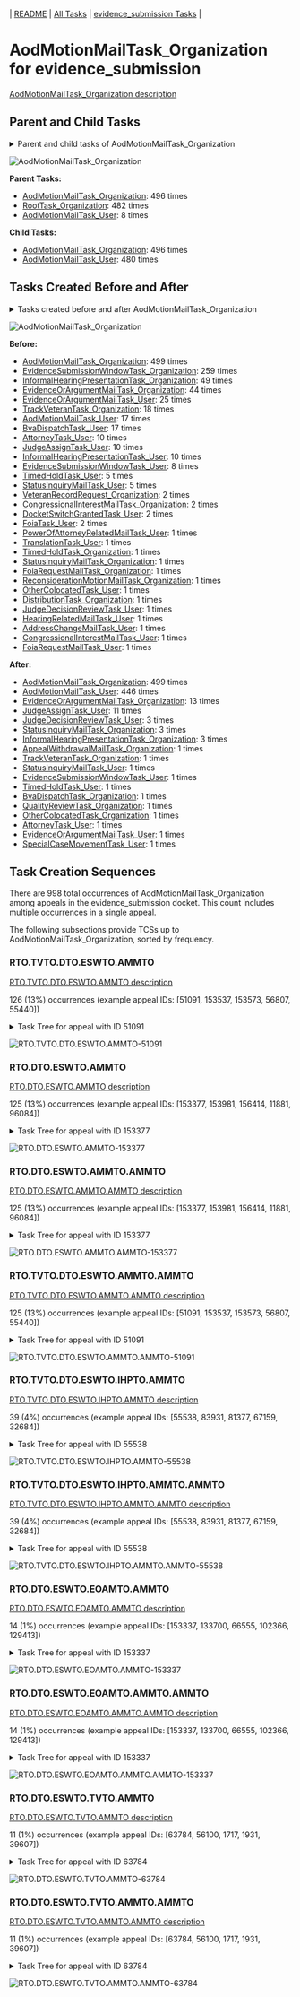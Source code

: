 <!-- DO NOT EDIT THIS FILE.  This file is autogenerated. -->
| [README](../README.md) | [All Tasks](../alltasks.md) | [evidence_submission Tasks](tasklist.md) |

# AodMotionMailTask_Organization for evidence_submission

[AodMotionMailTask_Organization description](../descr/AodMotionMailTask_Organization.md)

## Parent and Child Tasks

<details><summary markdown='span'>Parent and child tasks of AodMotionMailTask_Organization
</summary>

```
digraph G {
rankdir=LR;
node [shape=box]
"AodMotionMailTask_Organization" -> "AodMotionMailTask_Organization" [label=496]
"AodMotionMailTask_Organization" -> "AodMotionMailTask_User" [label=480]
"AodMotionMailTask_Organization" -> "AodMotionMailTask_Organization" [label=496]
"RootTask_Organization" -> "AodMotionMailTask_Organization" [label=482]
"AodMotionMailTask_User" -> "AodMotionMailTask_Organization" [label=8]
}
```
</details>

![AodMotionMailTask_Organization](dot/AodMotionMailTask_Organization-parentchild.dot.png)

**Parent Tasks:**

   * [AodMotionMailTask_Organization](AodMotionMailTask_Organization.md): 496 times
   * [RootTask_Organization](RootTask_Organization.md): 482 times
   * [AodMotionMailTask_User](AodMotionMailTask_User.md): 8 times

**Child Tasks:**

   * [AodMotionMailTask_Organization](AodMotionMailTask_Organization.md): 496 times
   * [AodMotionMailTask_User](AodMotionMailTask_User.md): 480 times

## Tasks Created Before and After

<details><summary markdown='span'>Tasks created before and after AodMotionMailTask_Organization</summary>

```
digraph G {
rankdir=LR;

"AodMotionMailTask_Organization" -> "AodMotionMailTask_Organization" [label=499]
"AodMotionMailTask_Organization" -> "AodMotionMailTask_User" [label=446]
"AodMotionMailTask_Organization" -> "EvidenceOrArgumentMailTask_Organization" [label=13]
"AodMotionMailTask_Organization" -> "JudgeAssignTask_User" [label=11]
"AodMotionMailTask_Organization" -> "StatusInquiryMailTask_Organization" [label=3]
"AodMotionMailTask_Organization" -> "JudgeDecisionReviewTask_User" [label=3]
"AodMotionMailTask_Organization" -> "InformalHearingPresentationTask_Organization" [label=3]
"AodMotionMailTask_Organization" -> "TrackVeteranTask_Organization" [label=1]
"AodMotionMailTask_Organization" -> "TimedHoldTask_User" [label=1]
"AodMotionMailTask_Organization" -> "StatusInquiryMailTask_User" [label=1]
"AodMotionMailTask_Organization" -> "SpecialCaseMovementTask_User" [label=1]
"AodMotionMailTask_Organization" -> "QualityReviewTask_Organization" [label=1]
"AodMotionMailTask_Organization" -> "OtherColocatedTask_Organization" [label=1]
"AodMotionMailTask_Organization" -> "EvidenceSubmissionWindowTask_User" [label=1]
"AodMotionMailTask_Organization" -> "EvidenceOrArgumentMailTask_User" [label=1]
"AodMotionMailTask_Organization" -> "BvaDispatchTask_Organization" [label=1]
"AodMotionMailTask_Organization" -> "AttorneyTask_User" [label=1]
"AodMotionMailTask_Organization" -> "AppealWithdrawalMailTask_Organization" [label=1]
"AodMotionMailTask_Organization" -> "AodMotionMailTask_Organization" [label=499]
"EvidenceSubmissionWindowTask_Organization" -> "AodMotionMailTask_Organization" [label=259]
"InformalHearingPresentationTask_Organization" -> "AodMotionMailTask_Organization" [label=49]
"EvidenceOrArgumentMailTask_Organization" -> "AodMotionMailTask_Organization" [label=44]
"EvidenceOrArgumentMailTask_User" -> "AodMotionMailTask_Organization" [label=25]
"TrackVeteranTask_Organization" -> "AodMotionMailTask_Organization" [label=18]
"BvaDispatchTask_User" -> "AodMotionMailTask_Organization" [label=17]
"AodMotionMailTask_User" -> "AodMotionMailTask_Organization" [label=17]
"JudgeAssignTask_User" -> "AodMotionMailTask_Organization" [label=10]
"InformalHearingPresentationTask_User" -> "AodMotionMailTask_Organization" [label=10]
"AttorneyTask_User" -> "AodMotionMailTask_Organization" [label=10]
"EvidenceSubmissionWindowTask_User" -> "AodMotionMailTask_Organization" [label=8]
"TimedHoldTask_User" -> "AodMotionMailTask_Organization" [label=5]
"StatusInquiryMailTask_User" -> "AodMotionMailTask_Organization" [label=5]
"VeteranRecordRequest_Organization" -> "AodMotionMailTask_Organization" [label=2]
"FoiaTask_User" -> "AodMotionMailTask_Organization" [label=2]
"DocketSwitchGrantedTask_User" -> "AodMotionMailTask_Organization" [label=2]
"CongressionalInterestMailTask_Organization" -> "AodMotionMailTask_Organization" [label=2]
"TranslationTask_User" -> "AodMotionMailTask_Organization" [label=1]
"TimedHoldTask_Organization" -> "AodMotionMailTask_Organization" [label=1]
"StatusInquiryMailTask_Organization" -> "AodMotionMailTask_Organization" [label=1]
"ReconsiderationMotionMailTask_Organization" -> "AodMotionMailTask_Organization" [label=1]
"PowerOfAttorneyRelatedMailTask_User" -> "AodMotionMailTask_Organization" [label=1]
"OtherColocatedTask_User" -> "AodMotionMailTask_Organization" [label=1]
"JudgeDecisionReviewTask_User" -> "AodMotionMailTask_Organization" [label=1]
"HearingRelatedMailTask_User" -> "AodMotionMailTask_Organization" [label=1]
"FoiaRequestMailTask_User" -> "AodMotionMailTask_Organization" [label=1]
"FoiaRequestMailTask_Organization" -> "AodMotionMailTask_Organization" [label=1]
"DistributionTask_Organization" -> "AodMotionMailTask_Organization" [label=1]
"CongressionalInterestMailTask_User" -> "AodMotionMailTask_Organization" [label=1]
"AddressChangeMailTask_User" -> "AodMotionMailTask_Organization" [label=1]
}
```
</details>

![AodMotionMailTask_Organization](dot/AodMotionMailTask_Organization.dot.png)

**Before:**

   * [AodMotionMailTask_Organization](AodMotionMailTask_Organization.md): 499 times
   * [EvidenceSubmissionWindowTask_Organization](EvidenceSubmissionWindowTask_Organization.md): 259 times
   * [InformalHearingPresentationTask_Organization](InformalHearingPresentationTask_Organization.md): 49 times
   * [EvidenceOrArgumentMailTask_Organization](EvidenceOrArgumentMailTask_Organization.md): 44 times
   * [EvidenceOrArgumentMailTask_User](EvidenceOrArgumentMailTask_User.md): 25 times
   * [TrackVeteranTask_Organization](TrackVeteranTask_Organization.md): 18 times
   * [AodMotionMailTask_User](AodMotionMailTask_User.md): 17 times
   * [BvaDispatchTask_User](BvaDispatchTask_User.md): 17 times
   * [AttorneyTask_User](AttorneyTask_User.md): 10 times
   * [JudgeAssignTask_User](JudgeAssignTask_User.md): 10 times
   * [InformalHearingPresentationTask_User](InformalHearingPresentationTask_User.md): 10 times
   * [EvidenceSubmissionWindowTask_User](EvidenceSubmissionWindowTask_User.md): 8 times
   * [TimedHoldTask_User](TimedHoldTask_User.md): 5 times
   * [StatusInquiryMailTask_User](StatusInquiryMailTask_User.md): 5 times
   * [VeteranRecordRequest_Organization](VeteranRecordRequest_Organization.md): 2 times
   * [CongressionalInterestMailTask_Organization](CongressionalInterestMailTask_Organization.md): 2 times
   * [DocketSwitchGrantedTask_User](DocketSwitchGrantedTask_User.md): 2 times
   * [FoiaTask_User](FoiaTask_User.md): 2 times
   * [PowerOfAttorneyRelatedMailTask_User](PowerOfAttorneyRelatedMailTask_User.md): 1 times
   * [TranslationTask_User](TranslationTask_User.md): 1 times
   * [TimedHoldTask_Organization](TimedHoldTask_Organization.md): 1 times
   * [StatusInquiryMailTask_Organization](StatusInquiryMailTask_Organization.md): 1 times
   * [FoiaRequestMailTask_Organization](FoiaRequestMailTask_Organization.md): 1 times
   * [ReconsiderationMotionMailTask_Organization](ReconsiderationMotionMailTask_Organization.md): 1 times
   * [OtherColocatedTask_User](OtherColocatedTask_User.md): 1 times
   * [DistributionTask_Organization](DistributionTask_Organization.md): 1 times
   * [JudgeDecisionReviewTask_User](JudgeDecisionReviewTask_User.md): 1 times
   * [HearingRelatedMailTask_User](HearingRelatedMailTask_User.md): 1 times
   * [AddressChangeMailTask_User](AddressChangeMailTask_User.md): 1 times
   * [CongressionalInterestMailTask_User](CongressionalInterestMailTask_User.md): 1 times
   * [FoiaRequestMailTask_User](FoiaRequestMailTask_User.md): 1 times

**After:**

   * [AodMotionMailTask_Organization](AodMotionMailTask_Organization.md): 499 times
   * [AodMotionMailTask_User](AodMotionMailTask_User.md): 446 times
   * [EvidenceOrArgumentMailTask_Organization](EvidenceOrArgumentMailTask_Organization.md): 13 times
   * [JudgeAssignTask_User](JudgeAssignTask_User.md): 11 times
   * [JudgeDecisionReviewTask_User](JudgeDecisionReviewTask_User.md): 3 times
   * [StatusInquiryMailTask_Organization](StatusInquiryMailTask_Organization.md): 3 times
   * [InformalHearingPresentationTask_Organization](InformalHearingPresentationTask_Organization.md): 3 times
   * [AppealWithdrawalMailTask_Organization](AppealWithdrawalMailTask_Organization.md): 1 times
   * [TrackVeteranTask_Organization](TrackVeteranTask_Organization.md): 1 times
   * [StatusInquiryMailTask_User](StatusInquiryMailTask_User.md): 1 times
   * [EvidenceSubmissionWindowTask_User](EvidenceSubmissionWindowTask_User.md): 1 times
   * [TimedHoldTask_User](TimedHoldTask_User.md): 1 times
   * [BvaDispatchTask_Organization](BvaDispatchTask_Organization.md): 1 times
   * [QualityReviewTask_Organization](QualityReviewTask_Organization.md): 1 times
   * [OtherColocatedTask_Organization](OtherColocatedTask_Organization.md): 1 times
   * [AttorneyTask_User](AttorneyTask_User.md): 1 times
   * [EvidenceOrArgumentMailTask_User](EvidenceOrArgumentMailTask_User.md): 1 times
   * [SpecialCaseMovementTask_User](SpecialCaseMovementTask_User.md): 1 times

## Task Creation Sequences

There are 998 total occurrences of AodMotionMailTask_Organization among appeals in the evidence_submission docket.  This count includes multiple occurrences in a single appeal.

The following subsections provide TCSs up to AodMotionMailTask_Organization, sorted by frequency.

### RTO.TVTO.DTO.ESWTO.AMMTO

[RTO.TVTO.DTO.ESWTO.AMMTO description](../descr/RTO.TVTO.DTO.ESWTO.AMMTO.md)

126 (13%) occurrences (example appeal IDs: [51091, 153537, 153573, 56807, 55440])

<details><summary markdown='span'>Task Tree for appeal with ID 51091</summary>

```
@startuml
skinparam {
  ObjectBorderColor #555
  ObjectBorderThickness 0
  ObjectFontStyle bold
  ObjectFontSize 14
  ObjectAttributeFontColor #333
  ObjectAttributeFontSize 12
}
  object 0.RootTask #8dd3c7 {
Organization
}
  object 1.TrackVeteranTask #bebada {
Organization
}
  object 2.DistributionTask #ffffb3 {
Organization
}
  object 3.EvidenceSubmissionWindowTask #fccde5 {
Organization
}
  object 4.AodMotionMailTask #d9d9d9 {
Organization  <back:white>    </back>
}
  object 5.AodMotionMailTask #d9d9d9 {
Organization  <back:white>    </back>
}
  object 6.AodMotionMailTask #d9d9d9 {
User
}
  object 7.JudgeAssignTask #ccebc5 {
User
}
  object 8.JudgeDecisionReviewTask #d9d9d9 {
User
}
  object 9.AttorneyTask #bc80bd {
User
}
  object 10.QualityReviewTask #fdb462 {
Organization
}
  object 11.QualityReviewTask #fdb462 {
User
}
  object 12.JudgeQualityReviewTask #bc80bd {
User
}
  object 13.IhpColocatedTask #bc80bd {
Organization
}
  object 14.IhpColocatedTask #bc80bd {
User
}
  object 15.TimedHoldTask #fccde5 {
User
}
  object 16.IhpColocatedTask #bc80bd {
Organization
}
  object 17.IhpColocatedTask #bc80bd {
User
}
  object 18.AttorneyQualityReviewTask #bc80bd {
User
}
  object 19.BvaDispatchTask #b3de69 {
Organization
}
  object 20.BvaDispatchTask #b3de69 {
User
}
0.RootTask -- 1.TrackVeteranTask
0.RootTask -- 2.DistributionTask
2.DistributionTask -- 3.EvidenceSubmissionWindowTask
0.RootTask -- 4.AodMotionMailTask
4.AodMotionMailTask -- 5.AodMotionMailTask
5.AodMotionMailTask -- 6.AodMotionMailTask
0.RootTask -- 7.JudgeAssignTask
0.RootTask -- 8.JudgeDecisionReviewTask
8.JudgeDecisionReviewTask -- 9.AttorneyTask
0.RootTask -- 10.QualityReviewTask
10.QualityReviewTask -- 11.QualityReviewTask
11.QualityReviewTask -- 12.JudgeQualityReviewTask
12.JudgeQualityReviewTask -- 13.IhpColocatedTask
13.IhpColocatedTask -- 14.IhpColocatedTask
14.IhpColocatedTask -- 15.TimedHoldTask
12.JudgeQualityReviewTask -- 16.IhpColocatedTask
16.IhpColocatedTask -- 17.IhpColocatedTask
12.JudgeQualityReviewTask -- 18.AttorneyQualityReviewTask
0.RootTask -- 19.BvaDispatchTask
19.BvaDispatchTask -- 20.BvaDispatchTask
@enduml
```
</details>

![RTO.TVTO.DTO.ESWTO.AMMTO-51091](uml/RTO.TVTO.DTO.ESWTO.AMMTO-51091.png)

### RTO.DTO.ESWTO.AMMTO

[RTO.DTO.ESWTO.AMMTO description](../descr/RTO.DTO.ESWTO.AMMTO.md)

125 (13%) occurrences (example appeal IDs: [153377, 153981, 156414, 11881, 96084])

<details><summary markdown='span'>Task Tree for appeal with ID 153377</summary>

```
@startuml
skinparam {
  ObjectBorderColor #555
  ObjectBorderThickness 0
  ObjectFontStyle bold
  ObjectFontSize 14
  ObjectAttributeFontColor #333
  ObjectAttributeFontSize 12
}
  object 0.RootTask #8dd3c7 {
Organization
}
  object 1.DistributionTask #ffffb3 {
Organization
}
  object 2.EvidenceSubmissionWindowTask #fccde5 {
Organization
}
  object 3.AodMotionMailTask #d9d9d9 {
Organization  <back:white>    </back>
}
  object 4.AodMotionMailTask #d9d9d9 {
Organization  <back:white>    </back>
}
  object 5.AodMotionMailTask #d9d9d9 {
User
}
0.RootTask -- 1.DistributionTask
1.DistributionTask -- 2.EvidenceSubmissionWindowTask
0.RootTask -- 3.AodMotionMailTask
3.AodMotionMailTask -- 4.AodMotionMailTask
4.AodMotionMailTask -- 5.AodMotionMailTask
@enduml
```
</details>

![RTO.DTO.ESWTO.AMMTO-153377](uml/RTO.DTO.ESWTO.AMMTO-153377.png)

### RTO.DTO.ESWTO.AMMTO.AMMTO

[RTO.DTO.ESWTO.AMMTO.AMMTO description](../descr/RTO.DTO.ESWTO.AMMTO.AMMTO.md)

125 (13%) occurrences (example appeal IDs: [153377, 153981, 156414, 11881, 96084])

<details><summary markdown='span'>Task Tree for appeal with ID 153377</summary>

```
@startuml
skinparam {
  ObjectBorderColor #555
  ObjectBorderThickness 0
  ObjectFontStyle bold
  ObjectFontSize 14
  ObjectAttributeFontColor #333
  ObjectAttributeFontSize 12
}
  object 0.RootTask #8dd3c7 {
Organization
}
  object 1.DistributionTask #ffffb3 {
Organization
}
  object 2.EvidenceSubmissionWindowTask #fccde5 {
Organization
}
  object 3.AodMotionMailTask #d9d9d9 {
Organization  <back:white>    </back>
}
  object 4.AodMotionMailTask #d9d9d9 {
Organization  <back:white>    </back>
}
  object 5.AodMotionMailTask #d9d9d9 {
User
}
0.RootTask -- 1.DistributionTask
1.DistributionTask -- 2.EvidenceSubmissionWindowTask
0.RootTask -- 3.AodMotionMailTask
3.AodMotionMailTask -- 4.AodMotionMailTask
4.AodMotionMailTask -- 5.AodMotionMailTask
@enduml
```
</details>

![RTO.DTO.ESWTO.AMMTO.AMMTO-153377](uml/RTO.DTO.ESWTO.AMMTO.AMMTO-153377.png)

### RTO.TVTO.DTO.ESWTO.AMMTO.AMMTO

[RTO.TVTO.DTO.ESWTO.AMMTO.AMMTO description](../descr/RTO.TVTO.DTO.ESWTO.AMMTO.AMMTO.md)

125 (13%) occurrences (example appeal IDs: [51091, 153537, 153573, 56807, 55440])

<details><summary markdown='span'>Task Tree for appeal with ID 51091</summary>

```
@startuml
skinparam {
  ObjectBorderColor #555
  ObjectBorderThickness 0
  ObjectFontStyle bold
  ObjectFontSize 14
  ObjectAttributeFontColor #333
  ObjectAttributeFontSize 12
}
  object 0.RootTask #8dd3c7 {
Organization
}
  object 1.TrackVeteranTask #bebada {
Organization
}
  object 2.DistributionTask #ffffb3 {
Organization
}
  object 3.EvidenceSubmissionWindowTask #fccde5 {
Organization
}
  object 4.AodMotionMailTask #d9d9d9 {
Organization  <back:white>    </back>
}
  object 5.AodMotionMailTask #d9d9d9 {
Organization  <back:white>    </back>
}
  object 6.AodMotionMailTask #d9d9d9 {
User
}
  object 7.JudgeAssignTask #ccebc5 {
User
}
  object 8.JudgeDecisionReviewTask #d9d9d9 {
User
}
  object 9.AttorneyTask #bc80bd {
User
}
  object 10.QualityReviewTask #fdb462 {
Organization
}
  object 11.QualityReviewTask #fdb462 {
User
}
  object 12.JudgeQualityReviewTask #bc80bd {
User
}
  object 13.IhpColocatedTask #bc80bd {
Organization
}
  object 14.IhpColocatedTask #bc80bd {
User
}
  object 15.TimedHoldTask #fccde5 {
User
}
  object 16.IhpColocatedTask #bc80bd {
Organization
}
  object 17.IhpColocatedTask #bc80bd {
User
}
  object 18.AttorneyQualityReviewTask #bc80bd {
User
}
  object 19.BvaDispatchTask #b3de69 {
Organization
}
  object 20.BvaDispatchTask #b3de69 {
User
}
0.RootTask -- 1.TrackVeteranTask
0.RootTask -- 2.DistributionTask
2.DistributionTask -- 3.EvidenceSubmissionWindowTask
0.RootTask -- 4.AodMotionMailTask
4.AodMotionMailTask -- 5.AodMotionMailTask
5.AodMotionMailTask -- 6.AodMotionMailTask
0.RootTask -- 7.JudgeAssignTask
0.RootTask -- 8.JudgeDecisionReviewTask
8.JudgeDecisionReviewTask -- 9.AttorneyTask
0.RootTask -- 10.QualityReviewTask
10.QualityReviewTask -- 11.QualityReviewTask
11.QualityReviewTask -- 12.JudgeQualityReviewTask
12.JudgeQualityReviewTask -- 13.IhpColocatedTask
13.IhpColocatedTask -- 14.IhpColocatedTask
14.IhpColocatedTask -- 15.TimedHoldTask
12.JudgeQualityReviewTask -- 16.IhpColocatedTask
16.IhpColocatedTask -- 17.IhpColocatedTask
12.JudgeQualityReviewTask -- 18.AttorneyQualityReviewTask
0.RootTask -- 19.BvaDispatchTask
19.BvaDispatchTask -- 20.BvaDispatchTask
@enduml
```
</details>

![RTO.TVTO.DTO.ESWTO.AMMTO.AMMTO-51091](uml/RTO.TVTO.DTO.ESWTO.AMMTO.AMMTO-51091.png)

### RTO.TVTO.DTO.ESWTO.IHPTO.AMMTO

[RTO.TVTO.DTO.ESWTO.IHPTO.AMMTO description](../descr/RTO.TVTO.DTO.ESWTO.IHPTO.AMMTO.md)

39 (4%) occurrences (example appeal IDs: [55538, 83931, 81377, 67159, 32684])

<details><summary markdown='span'>Task Tree for appeal with ID 55538</summary>

```
@startuml
skinparam {
  ObjectBorderColor #555
  ObjectBorderThickness 0
  ObjectFontStyle bold
  ObjectFontSize 14
  ObjectAttributeFontColor #333
  ObjectAttributeFontSize 12
}
  object 0.RootTask #8dd3c7 {
Organization
}
  object 1.TrackVeteranTask #bebada {
Organization
}
  object 2.DistributionTask #ffffb3 {
Organization
}
  object 3.EvidenceSubmissionWindowTask #fccde5 {
Organization
}
  object 4.InformalHearingPresentationTask #fdb462 {
Organization
}
  object 5.AodMotionMailTask #d9d9d9 {
Organization  <back:white>    </back>
}
  object 6.AodMotionMailTask #d9d9d9 {
Organization  <back:white>    </back>
}
  object 7.AodMotionMailTask #d9d9d9 {
User
}
  object 8.AodMotionMailTask #d9d9d9 {
User
}
  object 9.JudgeAssignTask #ccebc5 {
User
}
  object 10.JudgeDecisionReviewTask #d9d9d9 {
User
}
  object 11.AttorneyTask #bc80bd {
User
}
  object 12.OtherColocatedTask #80b1d3 {
Organization
}
  object 13.OtherColocatedTask #80b1d3 {
User
}
  object 14.OtherColocatedTask #80b1d3 {
Organization
}
  object 15.OtherColocatedTask #80b1d3 {
User
}
  object 16.BvaDispatchTask #b3de69 {
Organization
}
  object 17.BvaDispatchTask #b3de69 {
User
}
0.RootTask -- 1.TrackVeteranTask
0.RootTask -- 2.DistributionTask
2.DistributionTask -- 3.EvidenceSubmissionWindowTask
2.DistributionTask -- 4.InformalHearingPresentationTask
0.RootTask -- 5.AodMotionMailTask
5.AodMotionMailTask -- 6.AodMotionMailTask
6.AodMotionMailTask -- 7.AodMotionMailTask
6.AodMotionMailTask -- 8.AodMotionMailTask
0.RootTask -- 9.JudgeAssignTask
0.RootTask -- 10.JudgeDecisionReviewTask
10.JudgeDecisionReviewTask -- 11.AttorneyTask
11.AttorneyTask -- 12.OtherColocatedTask
12.OtherColocatedTask -- 13.OtherColocatedTask
11.AttorneyTask -- 14.OtherColocatedTask
14.OtherColocatedTask -- 15.OtherColocatedTask
0.RootTask -- 16.BvaDispatchTask
16.BvaDispatchTask -- 17.BvaDispatchTask
@enduml
```
</details>

![RTO.TVTO.DTO.ESWTO.IHPTO.AMMTO-55538](uml/RTO.TVTO.DTO.ESWTO.IHPTO.AMMTO-55538.png)

### RTO.TVTO.DTO.ESWTO.IHPTO.AMMTO.AMMTO

[RTO.TVTO.DTO.ESWTO.IHPTO.AMMTO.AMMTO description](../descr/RTO.TVTO.DTO.ESWTO.IHPTO.AMMTO.AMMTO.md)

39 (4%) occurrences (example appeal IDs: [55538, 83931, 81377, 67159, 32684])

<details><summary markdown='span'>Task Tree for appeal with ID 55538</summary>

```
@startuml
skinparam {
  ObjectBorderColor #555
  ObjectBorderThickness 0
  ObjectFontStyle bold
  ObjectFontSize 14
  ObjectAttributeFontColor #333
  ObjectAttributeFontSize 12
}
  object 0.RootTask #8dd3c7 {
Organization
}
  object 1.TrackVeteranTask #bebada {
Organization
}
  object 2.DistributionTask #ffffb3 {
Organization
}
  object 3.EvidenceSubmissionWindowTask #fccde5 {
Organization
}
  object 4.InformalHearingPresentationTask #fdb462 {
Organization
}
  object 5.AodMotionMailTask #d9d9d9 {
Organization  <back:white>    </back>
}
  object 6.AodMotionMailTask #d9d9d9 {
Organization  <back:white>    </back>
}
  object 7.AodMotionMailTask #d9d9d9 {
User
}
  object 8.AodMotionMailTask #d9d9d9 {
User
}
  object 9.JudgeAssignTask #ccebc5 {
User
}
  object 10.JudgeDecisionReviewTask #d9d9d9 {
User
}
  object 11.AttorneyTask #bc80bd {
User
}
  object 12.OtherColocatedTask #80b1d3 {
Organization
}
  object 13.OtherColocatedTask #80b1d3 {
User
}
  object 14.OtherColocatedTask #80b1d3 {
Organization
}
  object 15.OtherColocatedTask #80b1d3 {
User
}
  object 16.BvaDispatchTask #b3de69 {
Organization
}
  object 17.BvaDispatchTask #b3de69 {
User
}
0.RootTask -- 1.TrackVeteranTask
0.RootTask -- 2.DistributionTask
2.DistributionTask -- 3.EvidenceSubmissionWindowTask
2.DistributionTask -- 4.InformalHearingPresentationTask
0.RootTask -- 5.AodMotionMailTask
5.AodMotionMailTask -- 6.AodMotionMailTask
6.AodMotionMailTask -- 7.AodMotionMailTask
6.AodMotionMailTask -- 8.AodMotionMailTask
0.RootTask -- 9.JudgeAssignTask
0.RootTask -- 10.JudgeDecisionReviewTask
10.JudgeDecisionReviewTask -- 11.AttorneyTask
11.AttorneyTask -- 12.OtherColocatedTask
12.OtherColocatedTask -- 13.OtherColocatedTask
11.AttorneyTask -- 14.OtherColocatedTask
14.OtherColocatedTask -- 15.OtherColocatedTask
0.RootTask -- 16.BvaDispatchTask
16.BvaDispatchTask -- 17.BvaDispatchTask
@enduml
```
</details>

![RTO.TVTO.DTO.ESWTO.IHPTO.AMMTO.AMMTO-55538](uml/RTO.TVTO.DTO.ESWTO.IHPTO.AMMTO.AMMTO-55538.png)

### RTO.DTO.ESWTO.EOAMTO.AMMTO

[RTO.DTO.ESWTO.EOAMTO.AMMTO description](../descr/RTO.DTO.ESWTO.EOAMTO.AMMTO.md)

14 (1%) occurrences (example appeal IDs: [153337, 133700, 66555, 102366, 129413])

<details><summary markdown='span'>Task Tree for appeal with ID 153337</summary>

```
@startuml
skinparam {
  ObjectBorderColor #555
  ObjectBorderThickness 0
  ObjectFontStyle bold
  ObjectFontSize 14
  ObjectAttributeFontColor #333
  ObjectAttributeFontSize 12
}
  object 0.RootTask #8dd3c7 {
Organization
}
  object 1.DistributionTask #ffffb3 {
Organization
}
  object 2.EvidenceSubmissionWindowTask #fccde5 {
Organization
}
  object 3.EvidenceOrArgumentMailTask #ffffb3 {
Organization
}
  object 4.AodMotionMailTask #d9d9d9 {
Organization  <back:white>    </back>
}
  object 5.AodMotionMailTask #d9d9d9 {
Organization  <back:white>    </back>
}
  object 6.AodMotionMailTask #d9d9d9 {
User
}
  object 7.JudgeAssignTask #ccebc5 {
User
}
0.RootTask -- 1.DistributionTask
1.DistributionTask -- 2.EvidenceSubmissionWindowTask
0.RootTask -- 3.EvidenceOrArgumentMailTask
0.RootTask -- 4.AodMotionMailTask
4.AodMotionMailTask -- 5.AodMotionMailTask
5.AodMotionMailTask -- 6.AodMotionMailTask
0.RootTask -- 7.JudgeAssignTask
@enduml
```
</details>

![RTO.DTO.ESWTO.EOAMTO.AMMTO-153337](uml/RTO.DTO.ESWTO.EOAMTO.AMMTO-153337.png)

### RTO.DTO.ESWTO.EOAMTO.AMMTO.AMMTO

[RTO.DTO.ESWTO.EOAMTO.AMMTO.AMMTO description](../descr/RTO.DTO.ESWTO.EOAMTO.AMMTO.AMMTO.md)

14 (1%) occurrences (example appeal IDs: [153337, 133700, 66555, 102366, 129413])

<details><summary markdown='span'>Task Tree for appeal with ID 153337</summary>

```
@startuml
skinparam {
  ObjectBorderColor #555
  ObjectBorderThickness 0
  ObjectFontStyle bold
  ObjectFontSize 14
  ObjectAttributeFontColor #333
  ObjectAttributeFontSize 12
}
  object 0.RootTask #8dd3c7 {
Organization
}
  object 1.DistributionTask #ffffb3 {
Organization
}
  object 2.EvidenceSubmissionWindowTask #fccde5 {
Organization
}
  object 3.EvidenceOrArgumentMailTask #ffffb3 {
Organization
}
  object 4.AodMotionMailTask #d9d9d9 {
Organization  <back:white>    </back>
}
  object 5.AodMotionMailTask #d9d9d9 {
Organization  <back:white>    </back>
}
  object 6.AodMotionMailTask #d9d9d9 {
User
}
  object 7.JudgeAssignTask #ccebc5 {
User
}
0.RootTask -- 1.DistributionTask
1.DistributionTask -- 2.EvidenceSubmissionWindowTask
0.RootTask -- 3.EvidenceOrArgumentMailTask
0.RootTask -- 4.AodMotionMailTask
4.AodMotionMailTask -- 5.AodMotionMailTask
5.AodMotionMailTask -- 6.AodMotionMailTask
0.RootTask -- 7.JudgeAssignTask
@enduml
```
</details>

![RTO.DTO.ESWTO.EOAMTO.AMMTO.AMMTO-153337](uml/RTO.DTO.ESWTO.EOAMTO.AMMTO.AMMTO-153337.png)

### RTO.DTO.ESWTO.TVTO.AMMTO

[RTO.DTO.ESWTO.TVTO.AMMTO description](../descr/RTO.DTO.ESWTO.TVTO.AMMTO.md)

11 (1%) occurrences (example appeal IDs: [63784, 56100, 1717, 1931, 39607])

<details><summary markdown='span'>Task Tree for appeal with ID 63784</summary>

```
@startuml
skinparam {
  ObjectBorderColor #555
  ObjectBorderThickness 0
  ObjectFontStyle bold
  ObjectFontSize 14
  ObjectAttributeFontColor #333
  ObjectAttributeFontSize 12
}
  object 0.RootTask #8dd3c7 {
Organization
}
  object 1.DistributionTask #ffffb3 {
Organization
}
  object 2.EvidenceSubmissionWindowTask #fccde5 {
Organization
}
  object 3.TrackVeteranTask #bebada {
Organization
}
  object 4.AodMotionMailTask #d9d9d9 {
Organization  <back:white>    </back>
}
  object 5.AodMotionMailTask #d9d9d9 {
Organization  <back:white>    </back>
}
  object 6.AodMotionMailTask #d9d9d9 {
User
}
  object 7.AodMotionMailTask #d9d9d9 {
Organization  <back:white>    </back>
}
  object 8.AodMotionMailTask #d9d9d9 {
User
}
0.RootTask -- 1.DistributionTask
1.DistributionTask -- 2.EvidenceSubmissionWindowTask
0.RootTask -- 3.TrackVeteranTask
0.RootTask -- 4.AodMotionMailTask
4.AodMotionMailTask -- 5.AodMotionMailTask
5.AodMotionMailTask -- 6.AodMotionMailTask
6.AodMotionMailTask -- 7.AodMotionMailTask
7.AodMotionMailTask -- 8.AodMotionMailTask
@enduml
```
</details>

![RTO.DTO.ESWTO.TVTO.AMMTO-63784](uml/RTO.DTO.ESWTO.TVTO.AMMTO-63784.png)

### RTO.DTO.ESWTO.TVTO.AMMTO.AMMTO

[RTO.DTO.ESWTO.TVTO.AMMTO.AMMTO description](../descr/RTO.DTO.ESWTO.TVTO.AMMTO.AMMTO.md)

11 (1%) occurrences (example appeal IDs: [63784, 56100, 1717, 1931, 39607])

<details><summary markdown='span'>Task Tree for appeal with ID 63784</summary>

```
@startuml
skinparam {
  ObjectBorderColor #555
  ObjectBorderThickness 0
  ObjectFontStyle bold
  ObjectFontSize 14
  ObjectAttributeFontColor #333
  ObjectAttributeFontSize 12
}
  object 0.RootTask #8dd3c7 {
Organization
}
  object 1.DistributionTask #ffffb3 {
Organization
}
  object 2.EvidenceSubmissionWindowTask #fccde5 {
Organization
}
  object 3.TrackVeteranTask #bebada {
Organization
}
  object 4.AodMotionMailTask #d9d9d9 {
Organization  <back:white>    </back>
}
  object 5.AodMotionMailTask #d9d9d9 {
Organization  <back:white>    </back>
}
  object 6.AodMotionMailTask #d9d9d9 {
User
}
  object 7.AodMotionMailTask #d9d9d9 {
Organization  <back:white>    </back>
}
  object 8.AodMotionMailTask #d9d9d9 {
User
}
0.RootTask -- 1.DistributionTask
1.DistributionTask -- 2.EvidenceSubmissionWindowTask
0.RootTask -- 3.TrackVeteranTask
0.RootTask -- 4.AodMotionMailTask
4.AodMotionMailTask -- 5.AodMotionMailTask
5.AodMotionMailTask -- 6.AodMotionMailTask
6.AodMotionMailTask -- 7.AodMotionMailTask
7.AodMotionMailTask -- 8.AodMotionMailTask
@enduml
```
</details>

![RTO.DTO.ESWTO.TVTO.AMMTO.AMMTO-63784](uml/RTO.DTO.ESWTO.TVTO.AMMTO.AMMTO-63784.png)

